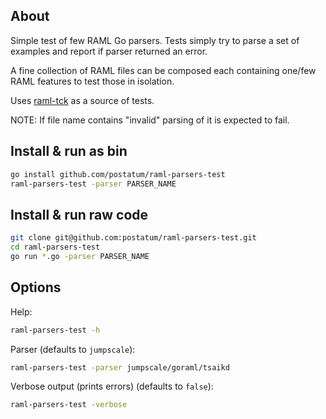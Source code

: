 ## About

Simple test of few RAML Go parsers. Tests simply try to parse a set of examples and report if parser returned an error.

A fine collection of RAML files can be composed each containing one/few RAML features to test those in isolation.

Uses [raml-tck](https://github.com/raml-org/raml-tck/tree/master/tests/raml-1.0) as a source of tests.

NOTE: If file name contains "invalid" parsing of it is expected to fail.

## Install & run as bin

```sh
go install github.com/postatum/raml-parsers-test
raml-parsers-test -parser PARSER_NAME
```

## Install & run raw code

```sh
git clone git@github.com:postatum/raml-parsers-test.git
cd raml-parsers-test
go run *.go -parser PARSER_NAME
```

## Options

Help:

```sh
raml-parsers-test -h
```

Parser (defaults to `jumpscale`):
```sh
raml-parsers-test -parser jumpscale/goraml/tsaikd
```

Verbose output (prints errors) (defaults to `false`):

```sh
raml-parsers-test -verbose
```
